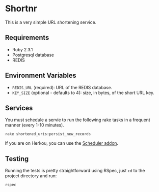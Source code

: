 # Shortnr

This is a very simple URL shortening service.

## Requirements

- Ruby 2.3.1
- Postgresql database
- REDIS

## Environment Variables

- `REDIS_URL` (required): URL of the REDIS database.
- `KEY_SIZE` (optional - defaults to 4): size, in bytes, of the short URL key.

## Services

You must schedule a servie to run the following rake tasks in a frequent manner (every 1-10 minutes).

    rake shortened_uris:persist_new_records

If you are on Herkou, you can use the [Scheduler addon](https://devcenter.heroku.com/articles/scheduler).

## Testing

Running the tests is pretty straightforward using RSpec, just `cd` to the project directory and run:

    rspec
